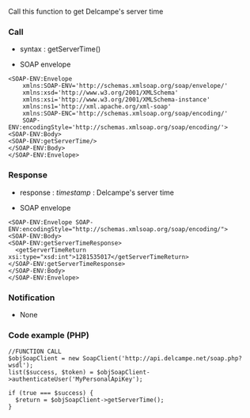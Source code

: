 Call this function to get Delcampe's server time


### Call ###

  * syntax : getServerTime()

  * SOAP envelope
```
<SOAP-ENV:Envelope 
    xmlns:SOAP-ENV='http://schemas.xmlsoap.org/soap/envelope/'
    xmlns:xsd='http://www.w3.org/2001/XMLSchema'
    xmlns:xsi='http://www.w3.org/2001/XMLSchema-instance' 
    xmlns:ns1='http://xml.apache.org/xml-soap' 
    xmlns:SOAP-ENC='http://schemas.xmlsoap.org/soap/encoding/' 
    SOAP-ENV:encodingStyle='http://schemas.xmlsoap.org/soap/encoding/'>
<SOAP-ENV:Body>
<SOAP-ENV:getServerTime/>
</SOAP-ENV:Body>
</SOAP-ENV:Envelope>
```

### Response ###

  * response : _timestamp_ : Delcampe's server time

  * SOAP envelope
```
<SOAP-ENV:Envelope SOAP-ENV:encodingStyle="http://schemas.xmlsoap.org/soap/encoding/">
<SOAP-ENV:Body>
<SOAP-ENV:getServerTimeResponse>
  <getServerTimeReturn xsi:type="xsd:int">1281535017</getServerTimeReturn>
</SOAP-ENV:getServerTimeResponse>
</SOAP-ENV:Body>
</SOAP-ENV:Envelope>
```

### Notification ###
  * None

### Code example (PHP) ###
```
//FUNCTION CALL
$objSoapClient = new SoapClient('http://api.delcampe.net/soap.php?wsdl');
list($success, $token) = $objSoapClient->authenticateUser('MyPersonalApiKey');

if (true === $success) {
  $return = $objSoapClient->getServerTime();
}
```